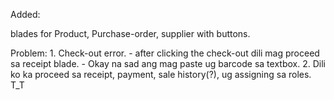 Added:

blades for Product, Purchase-order, supplier with buttons.

Problem:
    1. Check-out error.
        - after clicking the check-out dili mag proceed sa receipt blade.
        - Okay na sad ang mag paste ug barcode sa textbox.
    2. Dili ko ka proceed sa receipt, payment, sale history(?), ug assigning sa roles. T_T
